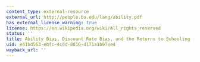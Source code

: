 ```yaml
---
content_type: external-resource
external_url: http://people.bu.edu/lang/ability.pdf
has_external_license_warning: true
license: https://en.wikipedia.org/wiki/All_rights_reserved
status: ''
title: Ability Bias, Discount Rate Bias, and the Returns to Schooling (PDF)
uid: e41bd563-ebfc-4c0d-8d16-d171a1b97ee4
wayback_url: ''
---
```

